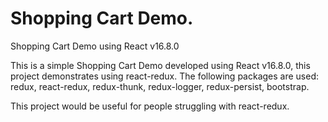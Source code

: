 # Shopping Cart Demo.
Shopping Cart Demo using React v16.8.0

This is a simple Shopping Cart Demo developed using React v16.8.0, this project demonstrates using react-redux.
The following packages are used: redux, react-redux, redux-thunk, redux-logger, redux-persist, bootstrap.

This project would be useful for people struggling with react-redux.
